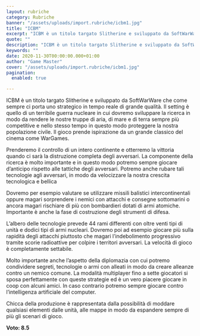```yaml
---
layout: rubriche
category: Rubriche
banner: "/assets/uploads/import.rubriche/icbm1.jpg"
title: "ICBM"
excerpt: "ICBM è un titolo targato Slitherine e sviluppato da SoftWarWare che come sempre ci porta uno strategico in tempo reale di grande qualità. Il setting è quello di un terribile guerra nucleare in cui dovremo sviluppare la ricerca in modo da rendere le nostre truppe di aria, di mare e di terra sempre più competitive [&hellip"
quote: ""
description: "ICBM è un titolo targato Slitherine e sviluppato da SoftWarWare che come sempre ci porta uno strategico in tempo reale di grande qualità. Il setting è quello di un terribile guerra nucleare in cui dovremo sviluppare la ricerca in modo da rendere le nostre truppe di aria, di mare e di terra sempre più competitive [&hellip"
keywords: ""
date: 2020-11-30T00:00:00.000+01:00
author: "Game Master"
cover: "/assets/uploads/import.rubriche/icbm1.jpg"
pagination:
  enabled: true

---
```


ICBM è un titolo targato Slitherine e sviluppato da SoftWarWare che come sempre ci porta uno strategico in tempo reale di grande qualità. Il setting è quello di un terribile guerra nucleare in cui dovremo sviluppare la ricerca in modo da rendere le nostre truppe di aria, di mare e di terra sempre più competitive e nello stesso tempo in questo modo proteggere la nostra popolazione civile. Il gioco prende ispirazione da un grande classico del cinema come WarGames.

Prenderemo il controllo di un intero continente e otterremo la vittoria quando ci sarà la distruzione completa degli avversari. La componente della ricerca è molto importante e in questo modo potremo sempre giocare d’anticipo rispetto alle tattiche degli avversari. Potremo anche rubare tali tecnologie agli avversari, in modo da velocizzare la nostra crescita tecnologica e bellica

Dovremo per esempio valutare se utilizzare missili balistici intercontinentali oppure magari sorprendere i nemici con attacchi e consegne sottomarini o ancora magari rischiare di più con bombardieri dotati di armi atomiche. Importante è anche la fase di costruzione degli strumenti di difesa.

L’albero delle tecnologie prevede 44 rami differenti con oltre venti tipi di unità e dodici tipi di armi nucleari. Dovremo poi ad esempio giocare più sulla rapidità degli attacchi piuttosto che magari l’indebolimento progressivo tramite scorie radioattive per colpire i territori avversari. La velocità di gioco è completamente settabile.

Molto importante anche l’aspetto della diplomazia con cui potremo condividere segreti, tecnologie o armi con alleati in modo da creare alleanze contro un nemico comune. La modalità multiplayer fino a sette giocatori si sposa perfettamente con queste strategie ed è un vero piacere giocare in coop con alcuni amici. In caso contrario potremo sempre giocare contro l’intelligenza artificiale del computer.

Chicca della produzione è rappresentata dalla possibilità di moddare qualsiasi elementi dalle unità, alle mappe in modo da espandere sempre di più gli scenari di gioco.

**Voto: 8.5**